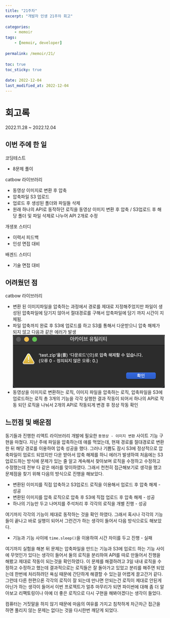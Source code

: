 ```yaml
---
title: "21주차"
excerpt: "개발자 인생 21주차 회고"

categories:
    - memoir
tags:
    - [memoir, developer]

permalink: /memoir/21/

toc: true
toc_sticky: true

date: 2022-12-04
last_modified_at: 2022-12-04
---
```


# 회고록
2022.11.28 ~ 2022.12.04
## 이번 주에 한 일
코딩테스트
- 8문제 풀이

catbow 라이브러리
- 동영상 이미지로 변환 후 압축
- 압축파일 S3 업로드
- 업로드 후 생성된 폴더와 파일들 삭제
- 원래 하나의 API로 동작하던 로직을 동영상 이미지 변환 후 압축 / S3업로드 후 해당 폴더 및 파일 삭제로 나누어 API 2개로 수정

개생포 스터디
- 이력서 피드백
- 인성 면접 대비

배겐드 스터디
- 기술 면접 대비

## 어려웠던 점
catbow 라이브러리
- 변환 된 이미지파일을 압축하는 과정에서 경로를 제대로 지정해주었지만 파일이 생성된 압축파일에 담기지 않아서 절대경로를 구해서 압축파일에 담기 까지 시간이 지체됨.
- 파일 압축까지 완료 후 S3에 업로드를 하고 S3를 통해서 다운받으니 압축 해제가 되지 않고 다음과 같은 에러가 발생
![Alt text](../../assets/images/posts_img/memoir/2022-12-04-zipError.png)
- 동영상을 이미지로 변환하는 로직, 이미지 파일을 압축하는 로직, 압축파일을 S3에 업로드하는 로직 총 3개의 기능을 각각 실행한 결과 작동이 되어서 하나의 API로 작동 되던 로직을 나눠서 2개의 API로 작동되게 변경 후 정상 작동 확인

## 느낀점 및 배운점
동기들과 진행한 리액트 라이브러리 개발에 필요한 `동영상 - 이미지 변환` 사이트 기능 구현을 마쳤다. 지난 주에 파일을 압축하는데 애를 먹었는데, 현재 경로를 절대경로로 변환한 뒤 해당 경로를 이용하여 압축 성공을 했다. 그러나 기쁨도 잠시 S3에 정상적으로 압축파일이 업로드 되었지만 다운 받아서 압축 해제를 하니 에러가 발생하여 처음에는 S3 업로드하는 방식에 문제가 있는 줄 알고 계속해서 찾아보며 로직을 수정하고 수정하고 수정했는데 전부 다 같은 에러를 맞이하였다. 그래서 천천히 접근해보기로 생각을 했고 문제점을 찾기 위해 다음의 방식으로 진행을 해보았다.

- 변환된 이미지를 직접 압축하고 S3업로드 로직을 이용해서 업로드 후 압축 해제 - 성공
- 변환된 이미지를 압축 로직으로 압축 후 S3에 직접 업로드 후 압축 해제 -  성공
- 하나의 기능만 두고 나머지를 주석처리 후 각각의 로직을 개별 진행 - 성공

여기까지 각각의 기능이 제대로 동작하는 것을 확인 하였다. 그래서 혹시나 각각의 기능들이 끝나고 바로 실행이 되어서 그런건가 하는 생각이 들어서 다음 방식으로도 해보았다.

- 기능과 기능 사이에 `time.sleep()`을 이용하여 시간 차이를 두고 진행 - 실패

여기까지 실험을 해본 뒤 문제는 압축파일을 만드는 기능과 S3에 업로드 하는 기능 사이에 무엇인가 있다는 생각이 들어서 둘의 로직을 분리하여 API를 따로 만들어서 진행을 해봤고 제대로 작동이 되는것을 확인하였다. 이 문제를 해결하려고 3일 내내 로직을 수정하고 수정하고 했는데 결과적으로는 로직들은 잘 돌아가고 있었고 분리를 해주면 되었는데 한번에 처리하려던 욕심 때문에 간단하게 해결할 수 있는걸 어렵게 끌고간거 같다. 그런데 다른 한편으론 각각의 로직이 잘 되는데 만나면 안되는건 로직이 제대로 안된게 아닌가 하는 생각이 들어서 이번 프로젝트가 얼추 마무리가 되면 파이썬에 대해 좀 더 알아보고 리팩토링이나 아예 더 좋은 로직으로 다시 구현을 해봐야겠다는 생각이 들었다. 

컴퓨터는 거짓말을 하지 않기 때문에 마음의 여유를 가지고 침착하게 차근차근 접근을 하면 풀리지 않는 문제는 없다는 것을 다시한번 깨닫게 되었다.